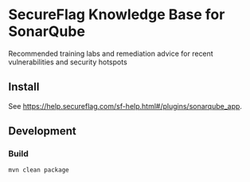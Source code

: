 # SecureFlag Knowledge Base for SonarQube

Recommended training labs and remediation advice for recent vulnerabilities and security hotspots

## Install

See https://help.secureflag.com/sf-help.html#/plugins/sonarqube_app.

## Development



### Build

```
mvn clean package
```
